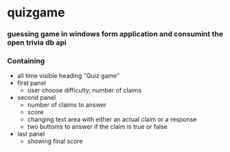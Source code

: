 # quizgame
### guessing game in windows form application and consumint the open trivia db api

### Containing
+ all time visible heading "Quiz game"
+ first panel
    + user choose difficulty, number of claims
+ second panel
    + number of claims to answer
    + score
    + changing text area with either an actual claim or a response
    + two buttoms to answer if the claim is true or false
+ last panel
    + showing final score
